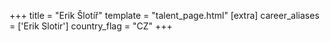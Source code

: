 +++
title = "Erik Šlotíř"
template = "talent_page.html"
[extra]
career_aliases = ['Erik Slotir']
country_flag = "CZ"
+++
